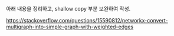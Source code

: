 

아래 내용을 정리하고, shallow copy 부분 보완하여 작성.

https://stackoverflow.com/questions/15590812/networkx-convert-multigraph-into-simple-graph-with-weighted-edges